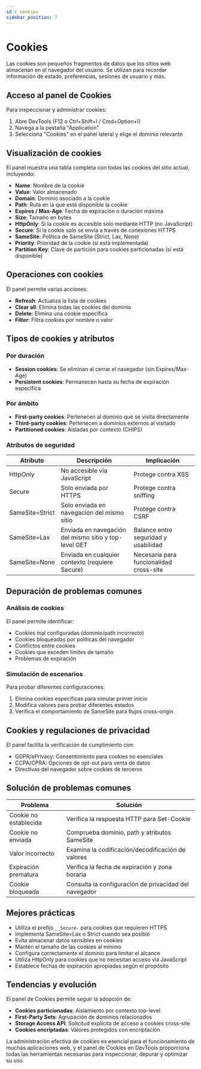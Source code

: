 ```yaml
---
id : cookies
sidebar_position: 7
---
```


# Cookies

Las cookies son pequeños fragmentos de datos que los sitios web almacenan en el navegador del usuario. Se utilizan para recordar información de estado, preferencias, sesiones de usuario y más.

## Acceso al panel de Cookies

Para inspeccionar y administrar cookies:

1. Abre DevTools (F12 o Ctrl+Shift+I / Cmd+Option+I)
2. Navega a la pestaña "Application"
3. Selecciona "Cookies" en el panel lateral y elige el dominio relevante

## Visualización de cookies

El panel muestra una tabla completa con todas las cookies del sitio actual, incluyendo:

- **Name**: Nombre de la cookie
- **Value**: Valor almacenado
- **Domain**: Dominio asociado a la cookie
- **Path**: Ruta en la que está disponible la cookie
- **Expires / Max-Age**: Fecha de expiración o duración máxima
- **Size**: Tamaño en bytes
- **HttpOnly**: Si la cookie es accesible solo mediante HTTP (no JavaScript)
- **Secure**: Si la cookie solo se envía a través de conexiones HTTPS
- **SameSite**: Política de SameSite (Strict, Lax, None)
- **Priority**: Prioridad de la cookie (si está implementada)
- **Partition Key**: Clave de partición para cookies particionadas (si está disponible)

## Operaciones con cookies

El panel permite varias acciones:

- **Refresh**: Actualiza la lista de cookies
- **Clear all**: Elimina todas las cookies del dominio
- **Delete**: Elimina una cookie específica
- **Filter**: Filtra cookies por nombre o valor

## Tipos de cookies y atributos

### Por duración

- **Session cookies**: Se eliminan al cerrar el navegador (sin Expires/Max-Age)
- **Persistent cookies**: Permanecen hasta su fecha de expiración específica

### Por ámbito

- **First-party cookies**: Pertenecen al dominio que se visita directamente
- **Third-party cookies**: Pertenecen a dominios externos al visitado
- **Partitioned cookies**: Aisladas por contexto (CHIPS)

### Atributos de seguridad

| Atributo | Descripción | Implicación |
|----------|-------------|-------------|
| HttpOnly | No accesible via JavaScript | Protege contra XSS |
| Secure | Solo enviada por HTTPS | Protege contra sniffing |
| SameSite=Strict | Solo enviada en navegación del mismo sitio | Protege contra CSRF |
| SameSite=Lax | Enviada en navegación del mismo sitio y top-level GET | Balance entre seguridad y usabilidad |
| SameSite=None | Enviada en cualquier contexto (requiere Secure) | Necesaria para funcionalidad cross-site |

## Depuración de problemas comunes

### Análisis de cookies

El panel permite identificar:

- Cookies mal configuradas (dominio/path incorrecto)
- Cookies bloqueadas por políticas del navegador
- Conflictos entre cookies
- Cookies que exceden límites de tamaño
- Problemas de expiración

### Simulación de escenarios

Para probar diferentes configuraciones:

1. Elimina cookies específicas para simular primer inicio
2. Modifica valores para probar diferentes estados
3. Verifica el comportamiento de SameSite para flujos cross-origin

## Cookies y regulaciones de privacidad

El panel facilita la verificación de cumplimiento con:

- GDPR/ePrivacy: Consentimiento para cookies no esenciales
- CCPA/CPRA: Opciones de opt-out para venta de datos
- Directivas del navegador sobre cookies de terceros

## Solución de problemas comunes

| Problema | Solución |
|----------|----------|
| Cookie no establecida | Verifica la respuesta HTTP para Set-Cookie |
| Cookie no enviada | Comprueba dominio, path y atributos SameSite |
| Valor incorrecto | Examina la codificación/decodificación de valores |
| Expiración prematura | Verifica la fecha de expiración y zona horaria |
| Cookie bloqueada | Consulta la configuración de privacidad del navegador |

## Mejores prácticas

- Utiliza el prefijo `__Secure-` para cookies que requieren HTTPS
- Implementa SameSite=Lax o Strict cuando sea posible
- Evita almacenar datos sensibles en cookies
- Mantén el tamaño de las cookies al mínimo
- Configura correctamente el dominio para limitar el alcance
- Utiliza HttpOnly para cookies que no necesitan acceso via JavaScript
- Establece fechas de expiración apropiadas según el propósito

## Tendencias y evolución

El panel de Cookies permite seguir la adopción de:

- **Cookies particionadas**: Aislamiento por contexto top-level
- **First-Party Sets**: Agrupación de dominios relacionados
- **Storage Access API**: Solicitud explícita de acceso a cookies cross-site
- **Cookies encriptadas**: Valores protegidos con encriptación

La administración efectiva de cookies es esencial para el funcionamiento de muchas aplicaciones web, y el panel de Cookies en DevTools proporciona todas las herramientas necesarias para inspeccionar, depurar y optimizar su uso.